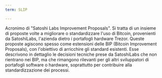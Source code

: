 ```yaml
---
term: SLIP

---
```

Acronimo di "Satoshi Labs Improvement Proposals". Si tratta di un insieme di proposte volte a migliorare o standardizzare l'uso di Bitcoin, provenienti da SatoshiLabs, l'azienda dietro i portafogli hardware Trezor. Queste proposte agiscono spesso come estensioni delle BIP (Bitcoin Improvement Proposals), con l'obiettivo di arricchire gli standard esistenti. Esse descrivono in dettaglio le decisioni tecniche prese da SatoshiLabs che non rientrano nei BIP, ma che rimangono rilevanti per gli altri sviluppatori di portafogli software o hardware, soprattutto per contribuire alla standardizzazione dei processi.